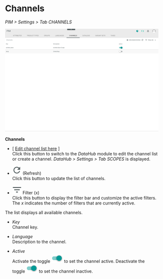 # Channels

*PIM > Settings > Tab CHANNELS*

![Channels](/Assets/Screenshots/PIM/Settings/Channels/Channels.png "[Channels]")

**Channels**

- [ <u>Edit channel list here</u> ]    
  Click this button to switch to the *DataHub* module to edit the channel list or create a channel. *DataHub > Settings > Tab SCOPES* is displayed.  

- ![Refresh](/Assets/Icons/Refresh01.png "[Refresh]") (Refresh)   
  Click this button to update the list of channels.

- ![Filter](/Assets/Icons/Filter.png "[Filter]") Filter (x)   
  Click this button to display the filter bar and customize the active filters. The *x* indicates the number of filters that are currently active.

The list displays all available channels.

- *Key*   
  Channel key.

- *Language*   
  Description to the channel.

- *Active*   
  Activate the toggle ![Toggle](/Assets/Icons/Toggle.png "[Toggle]") to set the channel active. Deactivate the toggle ![Toggle](/Assets/Icons/Toggle.png "[Toggle]") to set the channel inactive.
